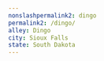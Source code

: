 ```yaml
---
﻿nonslashpermalink2: dingo
permalink2: /dingo/
alley: Dingo
city: Sioux Falls
state: South Dakota
---
```

